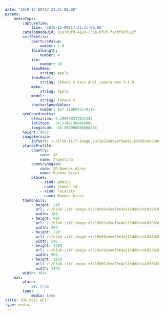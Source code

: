 ```yaml
---
date: "2019-12-09T17:21:21-08:00"
params:
    mediaType:
        captureTime:
            time: "2019-12-09T17:21:21-08:00"
        catalogNodeUid: 0197d0fd-4e20-735b-bf0f-f1ddf89f082f
        exifProfile:
            apertureValue:
                number: 1.8
            focalLength:
                number: 4
            iso:
                number: 20
            lensMake:
                string: Apple
            lensModel:
                string: iPhone X back dual camera 4mm f/1.8
            make:
                string: Apple
            model:
                string: iPhone X
            shutterSpeedValue:
                number: 827.1298645378116
        geoCoordinates:
            elevation: 6.299999237031442
            latitude: -34.57481388888889
            longitude: -58.408988888888885
        height: 4032
        imageService:
            infoUrl: /~/blob-iiif-image-v3/16669a5eef9e4e116dd8bc4c83863096a3f071a174ed937067c722eddeafd0fc/info.json
        placesProfile:
            country:
                code: AR
                name: Argentina
            countryRegion:
                code: AR-Buenos Aires
                name: Buenos Aires
            places:
                - kind: admin2
                  name: Comuna 14
                - kind: locality
                  name: Buenos Aires
        thumbnails:
            - height: 240
              url: /~/blob-iiif-image-v3/16669a5eef9e4e116dd8bc4c83863096a3f071a174ed937067c722eddeafd0fc/full/180%2C240/0/default.jpg
              width: 180
            - height: 480
              url: /~/blob-iiif-image-v3/16669a5eef9e4e116dd8bc4c83863096a3f071a174ed937067c722eddeafd0fc/full/360%2C480/0/default.jpg
              width: 360
            - height: 720
              url: /~/blob-iiif-image-v3/16669a5eef9e4e116dd8bc4c83863096a3f071a174ed937067c722eddeafd0fc/full/540%2C720/0/default.jpg
              width: 540
            - height: 1280
              url: /~/blob-iiif-image-v3/16669a5eef9e4e116dd8bc4c83863096a3f071a174ed937067c722eddeafd0fc/full/960%2C1280/0/default.jpg
              width: 960
            - height: 1920
              url: /~/blob-iiif-image-v3/16669a5eef9e4e116dd8bc4c83863096a3f071a174ed937067c722eddeafd0fc/full/1440%2C1920/0/default.jpg
              width: 1440
        width: 3024
    nav:
        place:
            ar: true
        type:
            media: true
title: IMG_8921.HEIC
type: media
---
```

